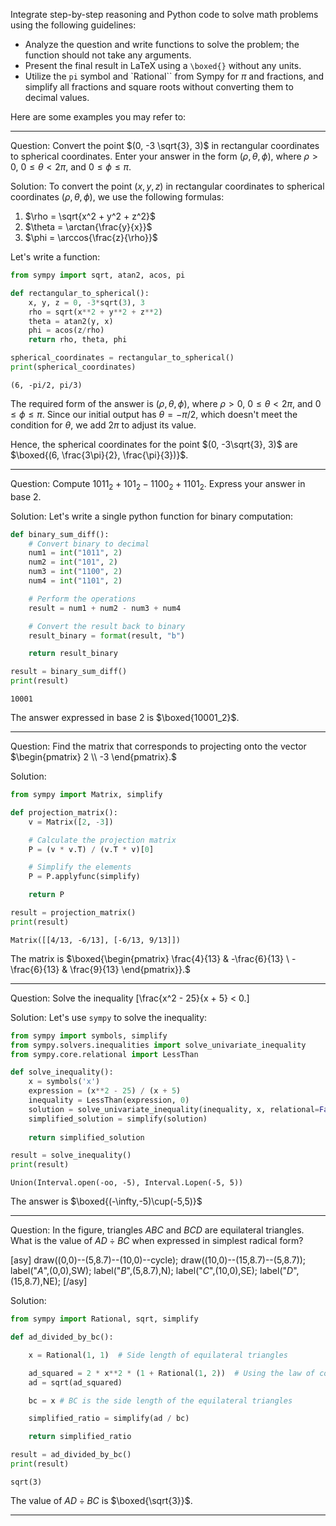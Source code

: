 Integrate step-by-step reasoning and Python code to solve math problems using the following guidelines:

- Analyze the question and write functions to solve the problem; the function should not take any arguments.
- Present the final result in LaTeX using a `\boxed{}` without any units.
- Utilize the `pi` symbol and `Rational`` from Sympy for $\pi$ and fractions, and simplify all fractions and square roots without converting them to decimal values.

Here are some examples you may refer to:

---

Question: Convert the point $(0, -3 \sqrt{3}, 3)$ in rectangular coordinates to spherical coordinates.  Enter your answer in the form $(\rho,\theta,\phi),$ where $\rho > 0,$ $0 \le \theta < 2 \pi,$ and $0 \le \phi \le \pi.$

Solution:
To convert the point $(x, y, z)$ in rectangular coordinates to spherical coordinates $(\rho, \theta, \phi)$, we use the following formulas:
1. $\rho = \sqrt{x^2 + y^2 + z^2}$
2. $\theta = \arctan{\frac{y}{x}}$
3. $\phi = \arccos{\frac{z}{\rho}}$

Let's write a function:

```python
from sympy import sqrt, atan2, acos, pi

def rectangular_to_spherical():
    x, y, z = 0, -3*sqrt(3), 3
    rho = sqrt(x**2 + y**2 + z**2)
    theta = atan2(y, x)
    phi = acos(z/rho)
    return rho, theta, phi

spherical_coordinates = rectangular_to_spherical()
print(spherical_coordinates)
```
```output
(6, -pi/2, pi/3)
```

The required form of the answer is $(\rho, \theta, \phi)$, where $\rho > 0$, $0 \le \theta < 2\pi$, and $0 \le \phi \le \pi$. Since our initial output has $\theta = -\pi/2$, which doesn't meet the condition for $\theta$, we add $2\pi$ to adjust its value.

Hence, the spherical coordinates for the point $(0, -3\sqrt{3}, 3)$ are $\boxed{(6, \frac{3\pi}{2}, \frac{\pi}{3})}$.

---

Question: Compute $1011_2 + 101_2 - 1100_2 + 1101_2$.  Express your answer in base 2.

Solution:
Let's write a single python function for binary computation:

```python
def binary_sum_diff():
    # Convert binary to decimal
    num1 = int("1011", 2)
    num2 = int("101", 2)
    num3 = int("1100", 2)
    num4 = int("1101", 2)

    # Perform the operations
    result = num1 + num2 - num3 + num4

    # Convert the result back to binary
    result_binary = format(result, "b")

    return result_binary

result = binary_sum_diff()
print(result)
```
```output
10001
```
The answer expressed in base 2 is $\boxed{10001_2}$.

---

Question: Find the matrix that corresponds to projecting onto the vector $\begin{pmatrix} 2 \\ -3 \end{pmatrix}.$

Solution:
```python
from sympy import Matrix, simplify

def projection_matrix():
    v = Matrix([2, -3])

    # Calculate the projection matrix
    P = (v * v.T) / (v.T * v)[0]

    # Simplify the elements
    P = P.applyfunc(simplify)

    return P

result = projection_matrix()
print(result)
```
```output
Matrix([[4/13, -6/13], [-6/13, 9/13]])
```

The matrix is $\boxed{\begin{pmatrix} \frac{4}{13} & -\frac{6}{13} \ -\frac{6}{13} & \frac{9}{13} \end{pmatrix}}.$

---

Question: Solve the inequality
\[\frac{x^2 - 25}{x + 5} < 0.\]

Solution:
Let's use `sympy` to solve the inequality:

```python
from sympy import symbols, simplify
from sympy.solvers.inequalities import solve_univariate_inequality
from sympy.core.relational import LessThan

def solve_inequality():
    x = symbols('x')
    expression = (x**2 - 25) / (x + 5)
    inequality = LessThan(expression, 0)
    solution = solve_univariate_inequality(inequality, x, relational=False)
    simplified_solution = simplify(solution)
    
    return simplified_solution

result = solve_inequality()
print(result)
```
```output
Union(Interval.open(-oo, -5), Interval.Lopen(-5, 5))
```
The answer is $\boxed{(-\infty,-5)\cup(-5,5)}$

---

Question: In the figure, triangles $ABC$ and $BCD$ are equilateral triangles. What is the value of $AD \div BC$ when expressed in simplest radical form?

[asy]
draw((0,0)--(5,8.7)--(10,0)--cycle);
draw((10,0)--(15,8.7)--(5,8.7));
label("$A$",(0,0),SW);
label("$B$",(5,8.7),N);
label("$C$",(10,0),SE);
label("$D$",(15,8.7),NE);
[/asy]

Solution:
```python
from sympy import Rational, sqrt, simplify

def ad_divided_by_bc():

    x = Rational(1, 1)  # Side length of equilateral triangles

    ad_squared = 2 * x**2 * (1 + Rational(1, 2))  # Using the law of cosines with cos(2*pi/3) = -1/2
    ad = sqrt(ad_squared)

    bc = x # BC is the side length of the equilateral triangles

    simplified_ratio = simplify(ad / bc)

    return simplified_ratio

result = ad_divided_by_bc()
print(result)
```
```output
sqrt(3)
```
The value of $AD \div BC$ is $\boxed{\sqrt{3}}$.

---
